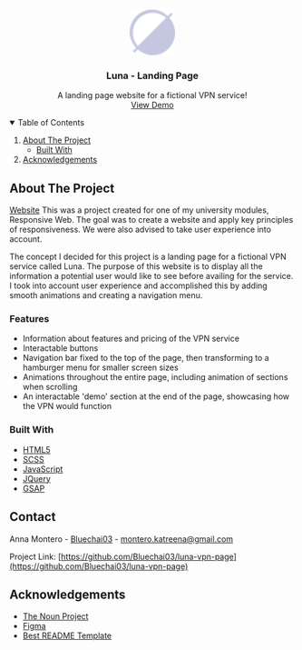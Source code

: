 <!-- PROJECT LOGO -->
<br />
<p align="center">
  <a href="https://github.com/Bluechai03/luna-vpn-page">
    <img src="images/favicon.png" alt="Logo" width="80" height="80">
  </a>

  <h3 align="center">Luna - Landing Page</h3>

  <p align="center">
  A landing page website for a fictional VPN service!
    <br />
    <a href="https://bluechai03.github.io/luna-vpn-page/">View Demo</a>
  </p>
</p>

<!-- TABLE OF CONTENTS -->
<details open="open">
  <summary>Table of Contents</summary>
  <ol>
    <li>
      <a href="#about-the-project">About The Project</a>
      <ul>
        <li><a href="#built-with">Built With</a></li>
      </ul>
    </li>
    <li><a href="#acknowledgements">Acknowledgements</a></li>
  </ol>
</details>

<!-- ABOUT THE PROJECT -->

## About The Project

[Website](https://i.imgur.com/bJFyBf1.png) This was a project created for one of my university modules, Responsive Web. The goal was to create a website and apply key principles of responsiveness. We were also advised to take user experience into account.

The concept I decided for this project is a landing page for a fictional VPN service called Luna. The purpose of this website is to display all the information a potential user would like to see before availing for the service. I took into account user experience and accomplished this by adding smooth animations and creating a navigation menu.

### Features

- Information about features and pricing of the VPN service
- Interactable buttons
- Navigation bar fixed to the top of the page, then transforming to a hamburger menu for smaller screen sizes
- Animations throughout the entire page, including animation of sections when scrolling
- An interactable 'demo' section at the end of the page, showcasing how the VPN would function

### Built With

- [HTML5](https://html.spec.whatwg.org/)
- [SCSS](https://sass-lang.com/)
- [JavaScript](https://www.javascript.com/)
- [JQuery](https://jquery.com)
- [GSAP](https://greensock.com/gsap/)

<!-- CONTACT -->

## Contact

Anna Montero - [Bluechai03](https://github.com/Bluechai03) - montero.katreena@gmail.com

Project Link: [https://github.com/Bluechai03/luna-vpn-page](https://github.com/Bluechai03/luna-vpn-page)

<!-- ACKNOWLEDGEMENTS -->

## Acknowledgements

- [The Noun Project](https://thenounproject.com/)
- [Figma](https://www.figma.com/)
- [Best README Template](https://github.com/othneildrew/Best-README-Template)
